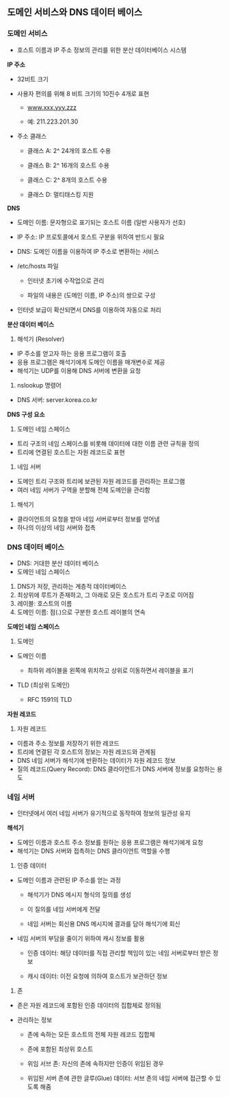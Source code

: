 ## 도메인 서비스와 DNS 데이터 베이스

### 도메인 서비스

- 호스트 이름과 IP 주소 정보의 관리를 위한 분산 데이터베이스 시스템

**IP 주소**

- 32비트 크기
- 사용자 편의를 위해 8 비트 크기의 10진수 4개로 표현

  - www.xxx.yyy.zzz

  - 예: 211.223.201.30

- 주소 클래스

  - 클래스 A: 2^ 24개의 호스트 수용

  - 클래스 B: 2^ 16개의 호스트 수용

  - 클래스 C: 2^ 8개의 호스트 수용

  - 클래스 D: 멀티태스킹 지원

**DNS**

- 도메인 이름: 문자형으로 표기되는 호스트 이름 (일반 사용자가 선호)
- IP 주소: IP 프로토콜에서 호스트 구분을 위하여 반드시 필요
- DNS: 도메인 이름을 이용하여 IP 주소로 변환하는 서비스
- /etc/hosts 파일

  - 인터넷 초기에 수작업으로 관리

  - 파일의 내용은 (도메인 이름, IP 주소)의 쌍으로 구성

- 인터넷 보급이 확산되면서 DNS를 이용하여 자동으로 처리

**분산 데이터 베이스**

1. 해석기 (Resolver)

- IP 주소를 얻고자 하는 응용 프로그램이 호출
- 응용 프로그램은 해석기에게 도메인 이름을 매개변수로 제공
- 해석기는 UDP를 이용해 DNS 서버에 변환을 요청

1. nslookup 명령어

- DNS 서버: server.korea.co.kr

**DNS 구성 요소**

1. 도메인 네임 스페이스

- 트리 구조의 네임 스페이스를 비롯해 데이터에 대한 이름 관련 규칙을 정의
- 트리에 연결된 호스트는 자원 레코드로 표현

1. 네임 서버

- 도메인 트리 구조와 트리에 보관된 자원 레코드를 관리하는 프로그램
- 여러 네임 서버가 구역을 분할해 전체 도메인을 관리함

1. 해석기

- 클라이언트의 요청을 받아 네임 서버로부터 정보를 얻어냄
- 하나의 이상의 네임 서버와 접촉

### DNS 데이터 베이스

- DNS: 거대한 분산 데이터 베이스
- 도메인 네임 스페이스

1. DNS가 저장, 관리하는 계층적 데이터베이스
2. 최상위에 루트가 존재하고, 그 아래로 모든 호스트가 트리 구조로 이어짐
3. 레이블: 호스트의 이름
4. 도메인 이름: 점(.)으로 구분한 호스트 레이블의 연속

**도메인 네임 스페이스**

1. 도메인

- 도메인 이름

  - 최하위 레이블을 왼쪽에 위치하고 상위로 이동하면서 레이블을 표기

- TLD (최상위 도메인)

  - RFC 1591의 TLD

**자원 레코드**

1. 자원 레코드

- 이름과 주소 정보를 저장하기 위한 레코드
- 트리에 연결된 각 호스트의 정보는 자원 레코드와 관계됨
- DNS 네임 서버가 해석기에 반환하는 데이터가 자원 레코드 정보
- 질의 레코드(Query Record): DNS 클라이언트가 DNS 서버에 정보를 요청하는 용도

### 네임 서버

- 인터넷에서 여러 네임 서버가 유기적으로 동작하여 정보의 일관성 유지

**해석기**

- 도메인 이름과 호스트 주소 정보를 원하는 응용 프로그램은 해석기에게 요청
- 해석기는 DNS 서버와 접촉하는 DNS 클라이언트 역할을 수행

1. 인증 데이터

- 도메인 이름과 관련된 IP 주소를 얻는 과정

  - 해석기가 DNS 메시지 형식의 질의를 생성

  - 이 질의를 네임 서버에게 전달

  - 네임 서버는 회신용 DNS 메시지에 결과를 담아 해석기에 회신

- 네임 서버의 부담을 줄이기 위하여 캐시 정보를 활용

  - 인증 데이터: 해당 데이터를 직접 관리할 책임이 있는 네임 서버로부터 받은 정보

  - 캐시 데이터: 이전 요청에 의하여 호스트가 보관하던 정보

1. 존

- 존은 자원 레코드에 포함된 인증 데이터의 집합체로 정의됨
- 관리하는 정보

  - 존에 속하는 모든 호스트의 전체 자원 레코드 집합체

  - 존에 포함된 최상위 호스트

  - 위임 서브 존: 자신의 존에 속하지만 인증이 위임된 경우

  - 위임된 서버 존에 관한 글루(Glue) 데이터: 서브 존의 네임 서버에 접근할 수 있도록 해줌
